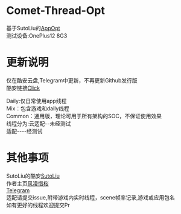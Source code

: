 # Comet-Thread-Opt                           
基于SutoLiu的[AppOpt](https://gitee.com/sutoliu/AppOpt)                                             
测试设备:OnePlus12 8G3                            

# 更新说明                                            
仅在酷安云盘,Telegram中更新，不再更新Github发行版                                                                                     
酷安链接[Click](https://www.coolapk.com/feed/67093275?s=NjFlZDBiZWQxOWVmOWFiZzY4YmNlNzZiega1540)                          
                                                
Daily:仅日常使用app线程                                                      
Mix：包含游戏和daily线程                           
Common：通用版，理论可用于所有架构的SOC，不保证使用效果                                                                                                                            
线程分为:云适配--未经测试                         
        适配----经测试

# 其他事项
SutoLiu的酷安[SutoLiu](http://www.coolapk.com/u/1842370)                                    
作者主页[风凌惜桜](http://www.coolapk.com/u/27195819)                  
       [Telegram](https://t.me/RealSimokio)         
适配请提交issue,附带游戏内实时线程，scene帧率记录,游戏或应用包名                                    
如有更好的线程欢迎提交Pr                       
